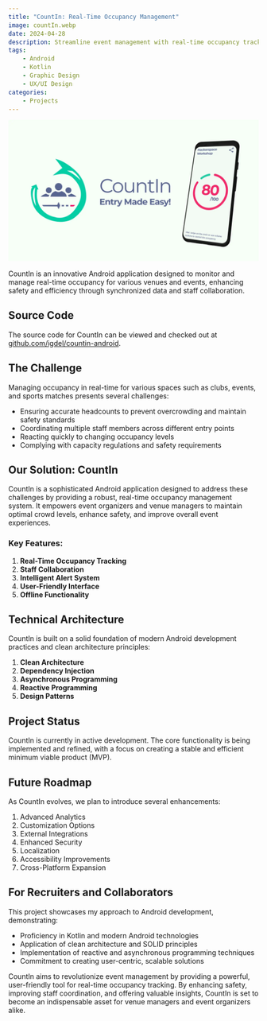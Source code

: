 ```yaml
---
title: "CountIn: Real-Time Occupancy Management"
image: countIn.webp
date: 2024-04-28
description: Streamline event management with real-time occupancy tracking and staff coordination
tags:
    - Android
    - Kotlin
    - Graphic Design
    - UX/UI Design
categories:
    - Projects
---
```


![CountIn](countIn.webp)

CountIn is an innovative Android application designed to monitor and manage real-time occupancy for various venues and events, enhancing safety and efficiency through synchronized data and staff collaboration.

## Source Code

The source code for CountIn can be viewed and checked out at [github.com/igdel/countin-android](https://github.com/igdel/countin-android).


## The Challenge

Managing occupancy in real-time for various spaces such as clubs, events, and sports matches presents several challenges:
- Ensuring accurate headcounts to prevent overcrowding and maintain safety standards
- Coordinating multiple staff members across different entry points
- Reacting quickly to changing occupancy levels
- Complying with capacity regulations and safety requirements

## Our Solution: CountIn

CountIn is a sophisticated Android application designed to address these challenges by providing a robust, real-time occupancy management system. It empowers event organizers and venue managers to maintain optimal crowd levels, enhance safety, and improve overall event experiences.

### Key Features:

1. **Real-Time Occupancy Tracking**
2. **Staff Collaboration**
3. **Intelligent Alert System**
4. **User-Friendly Interface**
5. **Offline Functionality**

## Technical Architecture

CountIn is built on a solid foundation of modern Android development practices and clean architecture principles:

1. **Clean Architecture**
2. **Dependency Injection**
3. **Asynchronous Programming**
4. **Reactive Programming**
5. **Design Patterns**

## Project Status

CountIn is currently in active development. The core functionality is being implemented and refined, with a focus on creating a stable and efficient minimum viable product (MVP).

## Future Roadmap

As CountIn evolves, we plan to introduce several enhancements:

1. Advanced Analytics
2. Customization Options
3. External Integrations
4. Enhanced Security
5. Localization
6. Accessibility Improvements
7. Cross-Platform Expansion

## For Recruiters and Collaborators

This project showcases my approach to Android development, demonstrating:
- Proficiency in Kotlin and modern Android technologies
- Application of clean architecture and SOLID principles
- Implementation of reactive and asynchronous programming techniques
- Commitment to creating user-centric, scalable solutions

CountIn aims to revolutionize event management by providing a powerful, user-friendly tool for real-time occupancy tracking. By enhancing safety, improving staff coordination, and offering valuable insights, CountIn is set to become an indispensable asset for venue managers and event organizers alike.
